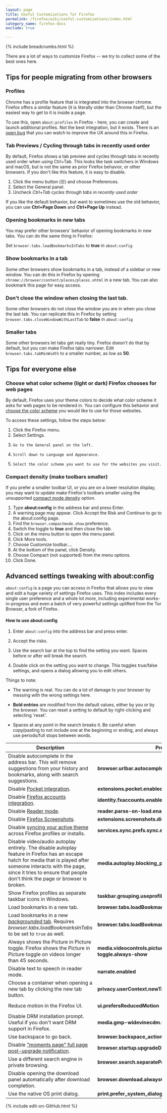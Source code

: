 ```yaml
---
layout: page
title: Useful Customizations for Firefox
permalink: /firefox/wiki/useful-customizations/index.html
category_name: firefox-docs
exclude: true

---
```


{% include breadcrumbs.html %}

There are a lot of ways to customize Firefox -- we try to collect some of the best ones here. 

## Tips for people migrating from other browsers

### Profiles

Chrome has a profile feature that is integrated into the browser chrome. Firefox offers a similar feature (it is literally older than Chrome itself), but the easiest way to get to it is inside a page. 

To use this, open ```about:profiles``` in Firefox - here, you can create and launch additional profiles. Not the best integration, but it exists. There is an [open bug](https://bugzilla.mozilla.org/show_bug.cgi?id=1542189) that you can watch to improve the UX around this in Firefox.  

### Tab Previews / Cycling through tabs in recently used order 

By default, Firefox shows a tab preview and cycles through tabs in recently used order when using Ctrl+Tab. This looks like task switchers in Windows and macOS, but is not the same as prior Firefox behavior, or other browsers. If you don't like this feature, it is easy to disable. 

1. Click the menu button (☰) and choose Preferences.
2. Select the General panel.
3. Uncheck *Ctrl+Tab cycles through tabs in recently used order*

If you like the default behavior, but want to sometimes use the old behavior, you can use **Ctrl+Page Down** and **Ctrl+Page Up** instead. 

### Opening bookmarks in new tabs

You may prefer other browsers' behavior of opening bookmarks in new tabs. You can do the same thing in Firefox:

Set ```browser.tabs.loadBookmarksInTabs``` to **true** in ```about:config``` 

### Show bookmarks in a tab

Some other browsers show bookmarks in a tab, instead of a sidebar or new window. You can do this in Firefox by opening ```chrome://browser/content/places/places.xhtml``` in a new tab. You can also bookmark this page for easy access.

### Don't close the window when closing the last tab.

Some other browsers do not close the window you are in when you close the last tab. You can replicate this in Firefox by setting ```browser.tabs.closeWindowWithLastTab``` to **false** in ```about:config``` 

### Smaller tabs

Some other browsers let tabs get really tiny. Firefox doesn't do that by default, but you *can* make Firefox tabs narrower. Edit ```browser.tabs.tabMinWidth``` to a smaller number, as low as **50**.

## Tips for everyone else

### Choose what color scheme (light or dark) Firefox chooses for web pages

By default, Firefox uses your theme colors to decide what color scheme it asks for web pages to be rendered in. You can configure this behavior and [choose the color scheme](https://support.mozilla.org/kb/change-web-appearance-settings-firefox) you would like to use for those websites. 

To access these settings, follow the steps below:

1. Click the Firefox menu.
2. Select Settings.
3.     Go to the General panel on the left.
4.     Scroll down to Language and Appearance.
5.     Select the color scheme you want to use for the websites you visit. 

### Compact density (make toolbars smaller)

If you prefer a smaller toolbar UI, or you are on a lower resolution display, you may want to update make Firefox's toolbars smaller using the unsupported [compact mode density](https://support.mozilla.org/kb/compact-mode-workaround-firefox) option. 

1.   Type **about:config** in the address bar and press Enter.
2.    A warning page may appear. Click Accept the Risk and Continue to go to the about:config page.
3.    Find the `browser.compactmode.show` preference.
4.    Switch the toggle to **true** and then close the tab.
5.    Click on the menu button to open the menu panel.
6.    Click More tools.
7.    Choose Customize toolbar….
8.    At the bottom of the panel, click Density.
9.    Choose Compact (not supported) from the menu options.
10.    Click Done. 
 
## Advanced settings tweaking with about:config

`about:config` is a page you can access in Firefox that allows you to view and edit a huge variety of settings Firefox uses. This index includes every single user preference and a whole lot more, including experimental works-in-progress and even a batch of very powerful settings uplifted from the Tor Browser, a fork of Firefox.

#### How to use about:config

1. Enter `about:config` into the address bar and press enter.

2. Accept the risks.

3. Use the search bar at the top to find the setting you want. Spaces before or after will break the search.

4. Double click on the setting you want to change. This toggles true/false settings, and opens a dialog allowing you to edit others.

Things to note:

* The warning is real. You can do a lot of damage to your browser by messing with the wrong settings here.

* **Bold entries** are modified from the default values, either by you or by the browser. You can reset a setting to default by right-clicking and selecting 'reset'.

* Spaces at any point in the search breaks it. Be careful when copy/pasting to not include one at the beginning or ending, and always use periods/full stops between words.



| Description | Preference | Value |
|--|--|--|
| Disable autocomplete in the address bar. This will remove suggestions from your history and bookmarks, along with search suggestions. | **browser.urlbar.autocomplete.enabled** | `false`
| Disable [Pocket integration](https://support.mozilla.org/kb/what-pocket). | **extensions.pocket.enabled** | `false`
| Disable [Firefox accounts integration](https://www.mozilla.org/firefox/accounts/). | **identity.fxaccounts.enabled** | `false`
| Disable [Reader mode](https://support.mozilla.org/kb/firefox-reader-view-clutter-free-web-pages). | **reader.parse-on-load.enabled** | `false`
| Disable [Firefox Screenshots](https://support.mozilla.org/kb/firefox-screenshots). | **extensions.screenshots.disabled** | `true`
| Disable [syncing your active theme](https://www.reddit.com/r/firefox/comments/ffu7y8/how_not_to_sync_themes/) across Firefox profiles or installs. | **services.sync.prefs.sync.extensions.activeThemeID** | `false`
| Disable video/audio autoplay entirely. The disable autoplay feature in Firefox has an escape hatch for media that is played after someone interacts with the page, since it tries to ensure that people don't think the page or browser is broken. | **media.autoplay.blocking_policy** | `2` (number)
| Show Firefox profiles as separate taskbar icons in Windows. | **taskbar.grouping.useprofile** | `true` (boolean)
| Load bookmarks in a new tab. | **browser.tabs.loadBookmarksInTabs** | `true`
| Load bookmarks in a new [*backgrounded* tab](https://www.reddit.com/r/firefox/comments/fbjxd5/open_new_tabs_from_firefoxs_bookmarks_and_history/). Requires *browser.tabs.loadBookmarksInTabs* to be set to `true` as well. | **browser.tabs.loadBookmarksInBackground** | `true`
| Always shows the Picture in Picture toggle. Firefox shows the Picture in Picture toggle on videos longer than 45 seconds. | **media.videocontrols.picture-in-picture.video-toggle.always-show** | `true`
| Disable text to speech in reader mode. | **narrate.enabled** | `false`
| Choose a container when opening a new tab by clicking the new tab button. | **privacy.userContext.newTabContainerOnLeftClick.enabled** | `true`
| Reduce motion in the Firefox UI. | **ui.prefersReducedMotion** | `1` (number)
| Disable DRM installation prompt. Useful if you don't want DRM support in Firefox. | **media.gmp-widevinecdm.visible** | `false`
| Use backspace to go back. | **browser.backspace_action** | `0`
| Disable ["moments page" full page post-upgrade notification](https://firefox-source-docs.mozilla.org/browser/components/newtab/content-src/asrouter/docs/first-run.html#upgrade-dialog). | **browser.startup.upgradeDialog.enabled** | `false`
| Use a different search engine in private browsing. | **browser.search.separatePrivateDefault.ui.enabled** | `true`
| Disable opening the download panel automatically after download completion. | **browser.download.alwaysOpenPanel** | `false`
| Use the native OS print dialog. | **print.prefer_system_dialog** | `true`

{% include edit-on-GitHub.html %}

<!--
Set the front matter:
title = your page title and link name in the navigation
permalink = the url for the page, i.e. example.com/my-awesome-category
category_name = the name of the cateogry you want to use to group posts, you'll need to use the same name on post pages
Save this page in the root directory.
Use the same name for the filename as the permalink, i.e.
permalink: /my-awesome-category/
filename: my-awesome-category.html
-->
